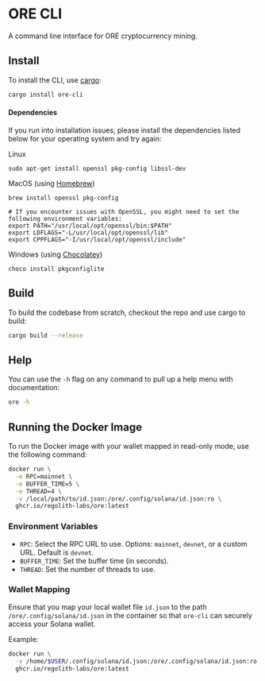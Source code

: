 # ORE CLI

A command line interface for ORE cryptocurrency mining.

## Install

To install the CLI, use [cargo](https://doc.rust-lang.org/cargo/getting-started/installation.html):

```sh
cargo install ore-cli
```


#### Dependencies
If you run into installation issues, please install the dependencies listed below for your operating system and try again:

Linux
```
sudo apt-get install openssl pkg-config libssl-dev
```

MacOS (using [Homebrew](https://brew.sh/))
```
brew install openssl pkg-config

# If you encounter issues with OpenSSL, you might need to set the following environment variables:
export PATH="/usr/local/opt/openssl/bin:$PATH"
export LDFLAGS="-L/usr/local/opt/openssl/lib"
export CPPFLAGS="-I/usr/local/opt/openssl/include"
```

Windows (using [Chocolatey](https://chocolatey.org/))
```
choco install pkgconfiglite
```

## Build

To build the codebase from scratch, checkout the repo and use cargo to build:

```sh
cargo build --release
```

## Help

You can use the `-h` flag on any command to pull up a help menu with documentation:

```sh
ore -h
```

## Running the Docker Image

To run the Docker image with your wallet mapped in read-only mode, use the following command:

```sh
docker run \
  -e RPC=mainnet \
  -e BUFFER_TIME=5 \
  -e THREAD=4 \
  -v /local/path/to/id.json:/ore/.config/solana/id.json:ro \
  ghcr.io/regolith-labs/ore:latest
```

### Environment Variables

- `RPC`: Select the RPC URL to use. Options: `mainnet`, `devnet`, or a custom URL. Default is `devnet`.
- `BUFFER_TIME`: Set the buffer time (in seconds).
- `THREAD`: Set the number of threads to use.

### Wallet Mapping

Ensure that you map your local wallet file `id.json` to the path `/ore/.config/solana/id.json` in the container so that `ore-cli` can securely access your Solana wallet.

Example:

```sh
docker run \
  -v /home/$USER/.config/solana/id.json:/ore/.config/solana/id.json:ro \
  ghcr.io/regolith-labs/ore:latest
```